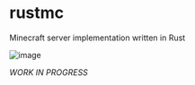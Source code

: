 # rustmc
Minecraft server implementation written in Rust

![image](https://user-images.githubusercontent.com/7967826/162589453-09cc1240-cfd8-401d-ba6a-e8dcb6fe3de7.png)

_WORK IN PROGRESS_
